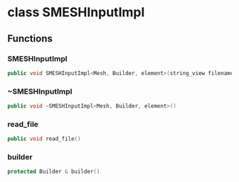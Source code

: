 # class SMESHInputImpl

## Functions

### SMESHInputImpl

```cpp
public void SMESHInputImpl<Mesh, Builder, element>(string_view filename, Mesh & mesh)
```

### ~SMESHInputImpl

```cpp
public void ~SMESHInputImpl<Mesh, Builder, element>()
```

### read_file

```cpp
public void read_file()
```

### builder

```cpp
protected Builder & builder()
```

